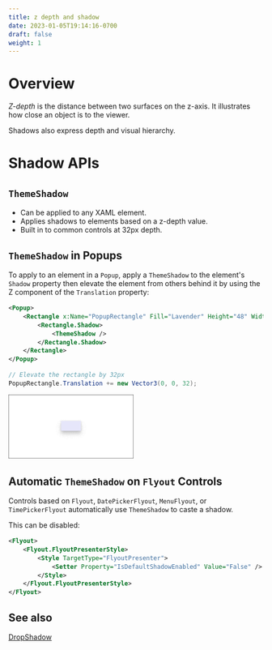```yaml
---
title: z depth and shadow
date: 2023-01-05T19:14:16-0700
draft: false
weight: 1
---
```

# Overview
*Z-depth* is the distance between two surfaces on the z-axis. It illustrates how close an object is to the viewer.

Shadows also express depth and visual hierarchy.

# Shadow APIs
## `ThemeShadow`
- Can be applied to any XAML element.
- Applies shadows to elements based on a z-depth value.
- Built in to common controls at 32px depth.

## `ThemeShadow` in Popups
To apply to an element in a `Popup`, apply a `ThemeShadow` to the element's `Shadow` property then elevate the element from others behind it by using the Z component of the `Translation` property:

```xml
<Popup>
    <Rectangle x:Name="PopupRectangle" Fill="Lavender" Height="48" Width="96">
        <Rectangle.Shadow>
            <ThemeShadow />
        </Rectangle.Shadow>
    </Rectangle>
</Popup>
```
```cs
// Elevate the rectangle by 32px
PopupRectangle.Translation += new Vector3(0, 0, 32);
```
<img src="Design---Layouts-(Responsive-Layouts-w-XAML)_Z-depth-&-Shadow-image1.png" style="width:2.575in;height:1.31667in" alt="A single rectangular popup with a shadow." />  

## Automatic `ThemeShadow` on `Flyout` Controls
Controls based on `Flyout`, `DatePickerFlyout`, `MenuFlyout`, or `TimePickerFlyout` automatically use `ThemeShadow` to caste a shadow.

This can be disabled:
```xml
<Flyout>
    <Flyout.FlyoutPresenterStyle>
        <Style TargetType="FlyoutPresenter">
            <Setter Property="IsDefaultShadowEnabled" Value="False" />
        </Style>
    </Flyout.FlyoutPresenterStyle>
</Flyout>
```

## See also 
[DropShadow](https://learn.microsoft.com/en-us/uwp/api/windows.ui.composition.dropshadow)
